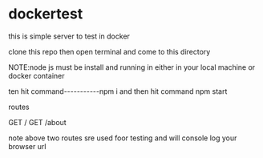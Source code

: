 # dockertest


this is simple server to test in docker

clone this repo
then open terminal and come to this directory


NOTE:node js must be install and running in either in your local machine or docker container


ten hit command-----------npm i
and then hit command npm start




routes

GET    /
GET     /about



note above two routes sre used foor testing and will console log your browser url
